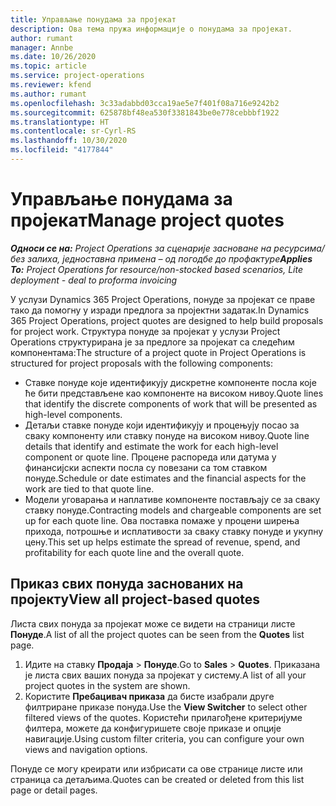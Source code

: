 ```yaml
---
title: Управљање понудама за пројекат
description: Ова тема пружа информације о понудама за пројекат.
author: rumant
manager: Annbe
ms.date: 10/26/2020
ms.topic: article
ms.service: project-operations
ms.reviewer: kfend
ms.author: rumant
ms.openlocfilehash: 3c33adabbd03cca19ae5e7f401f08a716e9242b2
ms.sourcegitcommit: 625878bf48ea530f3381843be0e778cebbbf1922
ms.translationtype: HT
ms.contentlocale: sr-Cyrl-RS
ms.lasthandoff: 10/30/2020
ms.locfileid: "4177844"
---
```

# <a name="manage-project-quotes"></a><span data-ttu-id="69d79-103">Управљање понудама за пројекат</span><span class="sxs-lookup"><span data-stu-id="69d79-103">Manage project quotes</span></span>

<span data-ttu-id="69d79-104">_**Односи се на:** Project Operations за сценарије засноване на ресурсима/без залиха, једноставна примена – од погодбе до профактуре_</span><span class="sxs-lookup"><span data-stu-id="69d79-104">_**Applies To:** Project Operations for resource/non-stocked based scenarios, Lite deployment - deal to proforma invoicing_</span></span>

<span data-ttu-id="69d79-105">У услузи Dynamics 365 Project Operations, понуде за пројекат се праве тако да помогну у изради предлога за пројектни задатак.</span><span class="sxs-lookup"><span data-stu-id="69d79-105">In Dynamics 365 Project Operations, project quotes are designed to help build proposals for project work.</span></span> <span data-ttu-id="69d79-106">Структура понуде за пројекат у услузи Project Operations структурирана је за предлоге за пројекат са следећим компонентама:</span><span class="sxs-lookup"><span data-stu-id="69d79-106">The structure of a project quote in Project Operations is structured for project proposals with the following components:</span></span>

  - <span data-ttu-id="69d79-107">Ставке понуде које идентификују дискретне компоненте посла које ће бити представљене као компоненте на високом нивоу.</span><span class="sxs-lookup"><span data-stu-id="69d79-107">Quote lines that identify the discrete components of work that will be presented as high-level components.</span></span>
  - <span data-ttu-id="69d79-108">Детаљи ставке понуде који идентификују и процењују посао за сваку компоненту или ставку понуде на високом нивоу.</span><span class="sxs-lookup"><span data-stu-id="69d79-108">Quote line details that identify and estimate the work for each high-level component or quote line.</span></span> <span data-ttu-id="69d79-109">Процене распореда или датума у финансијски аспекти посла су повезани са том ставком понуде.</span><span class="sxs-lookup"><span data-stu-id="69d79-109">Schedule or date estimates and the financial aspects for the work are tied to that quote line.</span></span>
  - <span data-ttu-id="69d79-110">Модели уговарања и наплативе компоненте постављају се за сваку ставку понуде.</span><span class="sxs-lookup"><span data-stu-id="69d79-110">Contracting models and chargeable components are set up for each quote line.</span></span> <span data-ttu-id="69d79-111">Ова поставка помаже у процени ширења прихода, потрошње и исплативости за сваку ставку понуде и укупну цену.</span><span class="sxs-lookup"><span data-stu-id="69d79-111">This set up helps estimate the spread of revenue, spend, and profitability for each quote line and the overall quote.</span></span>

## <a name="view-all-project-based-quotes"></a><span data-ttu-id="69d79-112">Приказ свих понуда заснованих на пројекту</span><span class="sxs-lookup"><span data-stu-id="69d79-112">View all project-based quotes</span></span>

<span data-ttu-id="69d79-113">Листа свих понуда за пројекат може се видети на страници листе **Понуде**.</span><span class="sxs-lookup"><span data-stu-id="69d79-113">A list of all the project quotes can be seen from the **Quotes** list page.</span></span> 

1. <span data-ttu-id="69d79-114">Идите на ставку **Продаја** > **Понуде**.</span><span class="sxs-lookup"><span data-stu-id="69d79-114">Go to **Sales** > **Quotes**.</span></span> <span data-ttu-id="69d79-115">Приказана је листа свих ваших понуда за пројекат у систему.</span><span class="sxs-lookup"><span data-stu-id="69d79-115">A list of all your project quotes in the system are shown.</span></span> 
2. <span data-ttu-id="69d79-116">Користите **Пребацивач приказа** да бисте изабрали друге филтриране приказе понуда.</span><span class="sxs-lookup"><span data-stu-id="69d79-116">Use the **View Switcher** to select other filtered views of the quotes.</span></span> <span data-ttu-id="69d79-117">Користећи прилагођене критеријуме филтера, можете да конфигуришете своје приказе и опције навигације.</span><span class="sxs-lookup"><span data-stu-id="69d79-117">Using custom filter criteria, you can configure your own views and navigation options.</span></span>

<span data-ttu-id="69d79-118">Понуде се могу креирати или избрисати са ове странице листе или страница са детаљима.</span><span class="sxs-lookup"><span data-stu-id="69d79-118">Quotes can be created or deleted from this list page or detail pages.</span></span>
